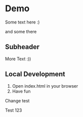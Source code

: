 # Demo

Some text here :)

and some there

## Subheader

More Text :))

## Local Development 

1. Open index.html in your browser
2. Have fun

Change test

Test 123
